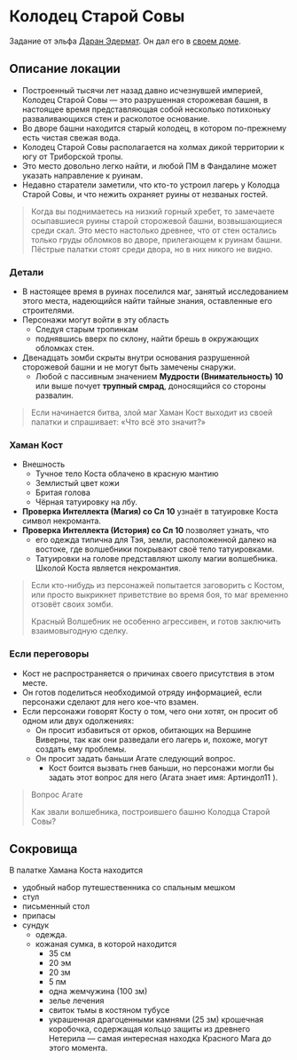 # Колодец Старой Совы

Задание от эльфа [Даран Эдермат](../characters/edermat.md).
Он дал его в [своем доме](edermat-garden.md).

## Описание локации
* Построенный тысячи лет назад давно исчезнувшей империей, Колодец Старой Совы — это разрушенная сторожевая башня, в настоящее время представляющая собой несколько потихоньку разваливающихся стен и расколотое основание. 
* Во дворе башни находится старый колодец, в котором по-прежнему есть чистая свежая вода.
* Колодец Старой Совы располагается на холмах дикой территории к югу от Триборской тропы.
* Это место довольно легко найти, и любой ПМ в Фандалине может указать направление к руинам.
* Недавно старатели заметили, что кто-то устроил лагерь у Колодца Старой Совы, и что нежить охраняет руины от незваных гостей.

> Когда вы поднимаетесь на низкий горный хребет, то замечаете осыпавшиеся руины старой сторожевой башни, возвышающиеся среди скал.
> Это место настолько древнее, что от стен остались только груды обломков во дворе, прилегающем к руинам башни.
> Пёстрые палатки стоят среди двора, но в них никого не видно.

### Детали
* В настоящее время в руинах поселился маг, занятый исследованием этого места, надеющийся найти тайные знания, оставленные его строителями.
* Персонажи могут войти в эту область
  * Следуя старым тропинкам
  * поднявшись вверх по склону, найти брешь в окружающих обломках стен.
* Двенадцать зомби скрыты внутри основания разрушенной сторожевой башни и не могут быть замечены снаружи.
  * Любой с пассивным значением **Мудрости (Внимательность) 10** или выше почует **трупный смрад**, доносящийся со стороны развалин.

> Если начинается битва, злой маг Хаман Кост выходит из своей палатки и спрашивает: «Что всё это значит?»

### Хаман Кост
* Внешность
  * Тучное тело Коста облачено в красную мантию
  * Землистый цвет кожи
  * Бритая голова
  * Чёрная татуировку на лбу.
* **Проверка Интеллекта (Магия) со Сл 10** узнаёт в татуировке Коста символ некроманта.
* **Проверка Интеллекта (История) со Сл 10** позволяет узнать, что
  * его одежда типична для Тэя, земли, расположенной далеко на востоке, где волшебники покрывают своё тело татуировками.
  * Татуировки на голове представляют школу магии волшебника. Школой Коста является некромантия.

> Если кто-нибудь из персонажей попытается заговорить с Костом, или просто выкрикнет приветствие во время боя, то маг временно отзовёт своих зомби.
> 
> Красный Волшебник не особенно агрессивен, и готов заключить взаимовыгодную сделку.

### Если переговоры
* Кост не распространяется о причинах своего присутствия в этом месте.
* Он готов поделиться необходимой отряду информацией, если персонажи сделают для него кое-что взамен.
* Если персонажи говорят Косту о том, чего они хотят, он просит об одном или двух одолжениях:
  * Он просит избавиться от орков, обитающих на Вершине Виверны, так как они разведали его лагерь и, похоже, могут создать ему проблемы.
  * Он просит задать баньши Агате следующий вопрос.
    * Кост боится вызвать гнев баньши, но персонажи могли бы задать этот вопрос для него (Агата знает имя: Артиндол11 ).

> Вопрос Агате
> 
> Как звали волшебника, построившего башню Колодца Старой Совы?

## Сокровища
В палатке Хамана Коста находится
* удобный набор путешественника со спальным мешком
* стул
* письменный стол
* припасы
* сундук
  * одежда.
  * кожаная сумка, в которой находится
    * 35 см
    * 20 эм
    * 20 зм
    * 5 пм
    * одна жемчужина (100 зм)
    * зелье лечения
    * свиток тьмы в костяном тубусе
    * украшенная драгоценными камнями (25 зм) крошечная коробочка, содержащая кольцо защиты из древнего Нетерила — самая интересная находка Красного Мага до этого момента.